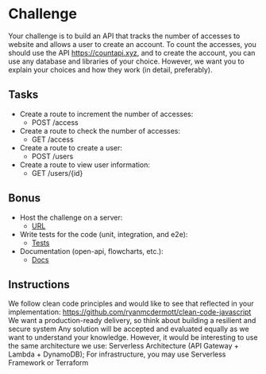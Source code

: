 # Challenge
Your challenge is to build an API that tracks the number of accesses to website and allows a user to create an account. To count the accesses, you should use the API https://countapi.xyz, and to create the account, you can use any database and libraries of your choice. However, we want you to explain your choices and how they work (in detail, preferably).

## Tasks
* Create a route to increment the number of accesses:
  * POST /access
* Create a route to check the number of accesses:
  * GET /access
* Create a route to create a user:
  * POST /users
* Create a route to view user information:
  * GET /users/{id}

## Bonus
* Host the challenge on a server:
  * [URL]()
* Write tests for the code (unit, integration, and e2e):
  * [Tests](src/domain/use-cases)
* Documentation (open-api, flowcharts, etc.):
  * [Docs](docs)

## Instructions
We follow clean code principles and would like to see that reflected in your implementation:
https://github.com/ryanmcdermott/clean-code-javascript
We want a production-ready delivery, so think about building a resilient and secure system
Any solution will be accepted and evaluated equally as we want to understand your knowledge. However, it would be interesting to use the same architecture we use: Serverless Architecture (API Gateway + Lambda + DynamoDB);
For infrastructure, you may use Serverless Framework or Terraform